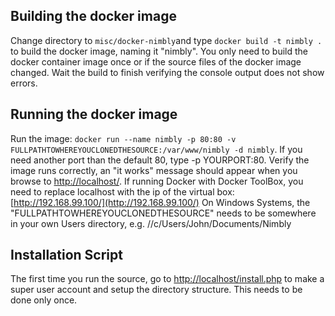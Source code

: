 Building the docker image
-------------------------
Change directory to `misc/docker-nimbly`and type `docker build -t nimbly .` to build the docker image, naming it "nimbly". 
You only need to build the docker container image once or if the source files of the docker image changed. 
Wait the build to finish verifying the console output does not show errors.
 
Running the docker image
------------------------
Run the image: `docker run --name nimbly -p 80:80 -v FULLPATHTOWHEREYOUCLONEDTHESOURCE:/var/www/nimbly -d nimbly`. 
If you need another port than the default 80, type -p YOURPORT:80. Verify the image runs correctly, an "it works" message should appear when you browse to [http://localhost/](http://localhost/). 
If running Docker with Docker ToolBox, you need to replace localhost with the ip of the virtual box: [http://192.168.99.100/](http://192.168.99.100/)
On Windows Systems, the "FULLPATHTOWHEREYOUCLONEDTHESOURCE" needs to be somewhere in your own Users directory, e.g. //c/Users/John/Documents/Nimbly

Installation Script
-------------------
The first time you run the source, go to [http://localhost/install.php](http://localhost/install.php) to make a super user account and setup the directory structure. This needs to be done only once. 
